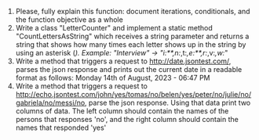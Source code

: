 1) Please, fully explain this function: document iterations, conditionals, and the function objective as a whole
2) Write a class "LetterCounter" and implement a static method "CountLettersAsString" which receives a string parameter and returns a string that shows how many times each letter shows up in the string by using an asterisk (*).
Example: "Interview" -> "i:**,n:*,t:*,e:**,r:*,v:*,w:*"
3) Write a method that triggers a request to http://date.jsontest.com/, parses the json response and prints out the current date in a readable format as follows: Monday 14th of August, 2023 - 06:47 PM
4) Write a method that triggers a request to http://echo.jsontest.com/john/yes/tomas/no/belen/yes/peter/no/julie/no/gabriela/no/messi/no, parse the json response.
Using that data print two columns of data. The left column should contain the names of the persons that responses 'no',
and the right column should contain the names that responded 'yes'
